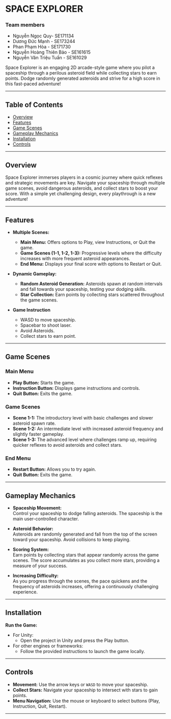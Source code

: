 # SPACE EXPLORER

### Team members

-   Nguyễn Ngọc Quy- SE171134
-   Dương Đức Mạnh - SE173244
-   Phan Phạm Hòa - SE171730
-   Nguyễn Hoàng Thiên Bảo - SE161615
-   Nguyễn Văn Triệu Tuấn - SE161029


Space Explorer is an engaging 2D arcade-style game where you pilot a spaceship through a perilous asteroid field while collecting stars to earn points. Dodge randomly generated asteroids and strive for a high score in this fast-paced adventure!

---

## Table of Contents

- [Overview](#overview)
- [Features](#features)
- [Game Scenes](#game-scenes)
- [Gameplay Mechanics](#gameplay-mechanics)
- [Installation](#installation)
- [Controls](#controls)
---

## Overview

Space Explorer immerses players in a cosmic journey where quick reflexes and strategic movements are key. Navigate your spaceship through multiple game scenes, avoid dangerous asteroids, and collect stars to boost your score. With a simple yet challenging design, every playthrough is a new adventure!

---

## Features

- **Multiple Scenes:**  
  - **Main Menu:** Offers options to Play, view Instructions, or Quit the game.
  - **Game Scenes (1-1, 1-2, 1-3):** Progressive levels where the difficulty increases with more frequent asteroid appearances.
  - **End Menu:** Displays your final score with options to Restart or Quit.
  
- **Dynamic Gameplay:**
  - **Random Asteroid Generation:** Asteroids spawn at random intervals and fall towards your spaceship, testing your dodging skills.
  - **Star Collection:** Earn points by collecting stars scattered throughout the game scenes.
  
- **Game Instruction**
  - WASD to move spaceship.
  - Spacebar to shoot laser.
  - Avoid Asteroids.
  - Collect stars to earn point.

---

## Game Scenes

### Main Menu
- **Play Button:** Starts the game.
- **Instruction Button:** Displays game instructions and controls.
- **Quit Button:** Exits the game.

### Game Scenes
- **Scene 1-1:** The introductory level with basic challenges and slower asteroid spawn rate.
- **Scene 1-2:** An intermediate level with increased asteroid frequency and slightly faster gameplay.
- **Scene 1-3:** The advanced level where challenges ramp up, requiring quicker reflexes to avoid asteroids and collect stars.

### End Menu
- **Restart Button:** Allows you to try again.
- **Quit Button:** Exits the game.

---

## Gameplay Mechanics

- **Spaceship Movement:**  
  Control your spaceship to dodge falling asteroids. The spaceship is the main user-controlled character.

- **Asteroid Behavior:**  
  Asteroids are randomly generated and fall from the top of the screen toward your spaceship. Avoid collisions to keep playing.

- **Scoring System:**  
  Earn points by collecting stars that appear randomly across the game scenes. The score accumulates as you collect more stars, providing a measure of your success.

- **Increasing Difficulty:**  
  As you progress through the scenes, the pace quickens and the frequency of asteroids increases, offering a continuously challenging experience.

---

## Installation
**Run the Game:**
   - For Unity:
     - Open the project in Unity and press the Play button.
   - For other engines or frameworks:
     - Follow the provided instructions to launch the game locally.

---

## Controls

- **Movement:** Use the arrow keys or `WASD` to move your spaceship.
- **Collect Stars:** Navigate your spaceship to intersect with stars to gain points.
- **Menu Navigation:** Use the mouse or keyboard to select buttons (Play, Instruction, Quit, Restart).

---
